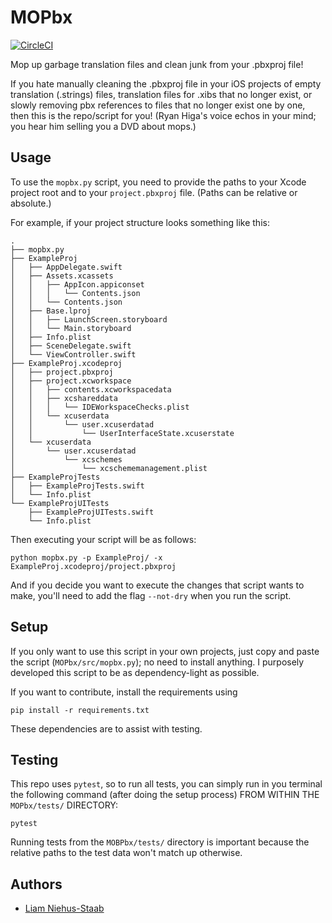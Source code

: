 # MOPbx

[![CircleCI](https://circleci.com/gh/niehusst/MOPbx.svg?style=svg)](https://app.circleci.com/pipelines/github/niehusst/MOPbx)

Mop up garbage translation files and clean junk from your .pbxproj file!

If you hate manually cleaning the .pbxproj file in your iOS projects of
empty translation (.strings) files, translation files for .xibs that no
longer exist, or slowly removing pbx references to files that no longer 
exist one by one, then this is the repo/script for you! (Ryan Higa's 
voice echos in your mind; you hear him selling you a DVD about mops.)

## Usage

To use the `mopbx.py` script, you need to provide the paths to your Xcode
project root and to your `project.pbxproj` file. (Paths can be relative
or absolute.)

For example, if your project structure looks something like this:
```
.
├── mopbx.py
├── ExampleProj
│   ├── AppDelegate.swift
│   ├── Assets.xcassets
│   │   ├── AppIcon.appiconset
│   │   │   └── Contents.json
│   │   └── Contents.json
│   ├── Base.lproj
│   │   ├── LaunchScreen.storyboard
│   │   └── Main.storyboard
│   ├── Info.plist
│   ├── SceneDelegate.swift
│   └── ViewController.swift
├── ExampleProj.xcodeproj
│   ├── project.pbxproj
│   ├── project.xcworkspace
│   │   ├── contents.xcworkspacedata
│   │   ├── xcshareddata
│   │   │   └── IDEWorkspaceChecks.plist
│   │   └── xcuserdata
│   │       └── user.xcuserdatad
│   │           └── UserInterfaceState.xcuserstate
│   └── xcuserdata
│       └── user.xcuserdatad
│           └── xcschemes
│               └── xcschememanagement.plist
├── ExampleProjTests
│   ├── ExampleProjTests.swift
│   └── Info.plist
└── ExampleProjUITests
    ├── ExampleProjUITests.swift
    └── Info.plist
```
Then executing your script will be as follows:
```
python mopbx.py -p ExampleProj/ -x ExampleProj.xcodeproj/project.pbxproj
```
And if you decide you want to execute the changes that script wants to make,
you'll need to add the flag `--not-dry` when you run the script. 

## Setup

If you only want to use this script in your own projects, just copy and paste
the script (`MOPbx/src/mopbx.py`); no need to install anything. I purposely 
developed this script to be as dependency-light as possible.

If you want to contribute, install the requirements using
```
pip install -r requirements.txt
```
These dependencies are to assist with testing.

## Testing

This repo uses `pytest`, so to run all tests, you can simply run in you
terminal the following command (after doing the setup process) FROM WITHIN
THE `MOPbx/tests/` DIRECTORY:
```
pytest
```
Running tests from the `MOBPbx/tests/` directory is important because the
relative paths to the test data won't match up otherwise.

## Authors

* [Liam Niehus-Staab](https://github.com/niehusst)

